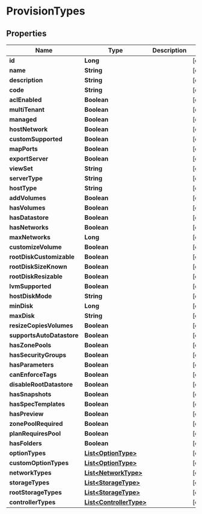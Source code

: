 

# ProvisionTypes

## Properties

Name | Type | Description | Notes
------------ | ------------- | ------------- | -------------
**id** | **Long** |  |  [optional]
**name** | **String** |  |  [optional]
**description** | **String** |  |  [optional]
**code** | **String** |  |  [optional]
**aclEnabled** | **Boolean** |  |  [optional]
**multiTenant** | **Boolean** |  |  [optional]
**managed** | **Boolean** |  |  [optional]
**hostNetwork** | **Boolean** |  |  [optional]
**customSupported** | **Boolean** |  |  [optional]
**mapPorts** | **Boolean** |  |  [optional]
**exportServer** | **Boolean** |  |  [optional]
**viewSet** | **String** |  |  [optional]
**serverType** | **String** |  |  [optional]
**hostType** | **String** |  |  [optional]
**addVolumes** | **Boolean** |  |  [optional]
**hasVolumes** | **Boolean** |  |  [optional]
**hasDatastore** | **Boolean** |  |  [optional]
**hasNetworks** | **Boolean** |  |  [optional]
**maxNetworks** | **Long** |  |  [optional]
**customizeVolume** | **Boolean** |  |  [optional]
**rootDiskCustomizable** | **Boolean** |  |  [optional]
**rootDiskSizeKnown** | **Boolean** |  |  [optional]
**rootDiskResizable** | **Boolean** |  |  [optional]
**lvmSupported** | **Boolean** |  |  [optional]
**hostDiskMode** | **String** |  |  [optional]
**minDisk** | **Long** |  |  [optional]
**maxDisk** | **String** |  |  [optional]
**resizeCopiesVolumes** | **Boolean** |  |  [optional]
**supportsAutoDatastore** | **Boolean** |  |  [optional]
**hasZonePools** | **Boolean** |  |  [optional]
**hasSecurityGroups** | **Boolean** |  |  [optional]
**hasParameters** | **Boolean** |  |  [optional]
**canEnforceTags** | **Boolean** |  |  [optional]
**disableRootDatastore** | **Boolean** |  |  [optional]
**hasSnapshots** | **Boolean** |  |  [optional]
**hasSpecTemplates** | **Boolean** |  |  [optional]
**hasPreview** | **Boolean** |  |  [optional]
**zonePoolRequired** | **Boolean** |  |  [optional]
**planRequiresPool** | **Boolean** |  |  [optional]
**hasFolders** | **Boolean** |  |  [optional]
**optionTypes** | [**List&lt;OptionType&gt;**](OptionType.md) |  |  [optional]
**customOptionTypes** | [**List&lt;OptionType&gt;**](OptionType.md) |  |  [optional]
**networkTypes** | [**List&lt;NetworkType&gt;**](NetworkType.md) |  |  [optional]
**storageTypes** | [**List&lt;StorageType&gt;**](StorageType.md) |  |  [optional]
**rootStorageTypes** | [**List&lt;StorageType&gt;**](StorageType.md) |  |  [optional]
**controllerTypes** | [**List&lt;ControllerType&gt;**](ControllerType.md) |  |  [optional]



